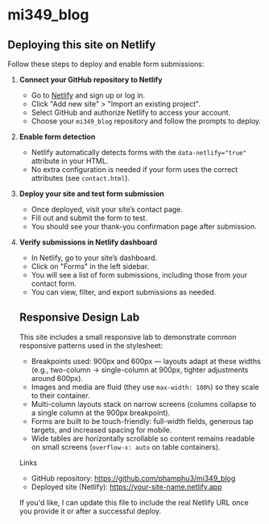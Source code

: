 # mi349_blog

## Deploying this site on Netlify

Follow these steps to deploy and enable form submissions:

1. **Connect your GitHub repository to Netlify**
	- Go to [Netlify](https://app.netlify.com/) and sign up or log in.
	- Click "Add new site" > "Import an existing project".
	- Select GitHub and authorize Netlify to access your account.
	- Choose your `mi349_blog` repository and follow the prompts to deploy.

2. **Enable form detection**
	- Netlify automatically detects forms with the `data-netlify="true"` attribute in your HTML.
	- No extra configuration is needed if your form uses the correct attributes (see `contact.html`).

3. **Deploy your site and test form submission**
	- Once deployed, visit your site’s contact page.
	- Fill out and submit the form to test.
	- You should see your thank-you confirmation page after submission.

4. **Verify submissions in Netlify dashboard**
	- In Netlify, go to your site’s dashboard.
	- Click on "Forms" in the left sidebar.
	- You will see a list of form submissions, including those from your contact form.
	- You can view, filter, and export submissions as needed.

	## Responsive Design Lab

	This site includes a small responsive lab to demonstrate common responsive patterns used in the stylesheet:

	- Breakpoints used: 900px and 600px — layouts adapt at these widths (e.g., two-column -> single-column at 900px, tighter adjustments around 600px).
	- Images and media are fluid (they use `max-width: 100%`) so they scale to their container.
	- Multi-column layouts stack on narrow screens (columns collapse to a single column at the 900px breakpoint).
	- Forms are built to be touch-friendly: full-width fields, generous tap targets, and increased spacing for mobile.
	- Wide tables are horizontally scrollable so content remains readable on small screens (`overflow-x: auto` on table containers).

	Links

	- GitHub repository: https://github.com/phamphu3/mi349_blog
	- Deployed site (Netlify): https://your-site-name.netlify.app  <!-- replace with your actual Netlify URL -->

	If you'd like, I can update this file to include the real Netlify URL once you provide it or after a successful deploy.